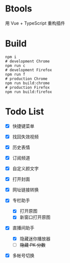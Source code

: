 # Btools

用 Vue + TypeScript 重构插件

# Build

```shell
npm i
# development Chrome
npm run c
# development Firefox
npm run f
# production Chrome
npm run build:chrome
# production Firefox
npm run build:firefox
```

# Todo List

- [x] 快捷键菜单
- [x] 找回失效视频
- [x] 历史表情
- [x] 订阅频道
- [x] 自定义颜文字
- [x] 打开封面
- [x] 网址链接转换

- [x] 专栏助手

  - [x] 打开原图
  - [x] 新窗口打开原图

- [x] 直播间助手

  - [x] 隐藏迷你播放器
  - [ ] ~~隐藏 PK 分数~~

- [x] 多帐号切换